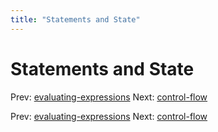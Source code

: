 ```yaml
---
title: "Statements and State"
---
```


# Statements and State

Prev: [evaluating-expressions](evaluating-expressions.md)
Next: [control-flow](control-flow.md)

Prev: [evaluating-expressions](evaluating-expressions.md)
Next: [control-flow](control-flow.md)
